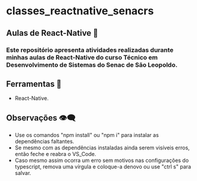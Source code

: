 # classes_reactnative_senacrs

## Aulas de React-Native 🧪
### Este repositório apresenta atividades realizadas durante minhas aulas de React-Native do curso Técnico em Desenvolvimento de Sistemas do Senac de São Leopoldo.

## Ferramentas 🧱
* React-Native.

## Observações 👁‍🗨
* Use os comandos "npm install" ou "npm i" para instalar as dependências faltantes.
* Se mesmo com as dependências instaladas ainda serem visíveis erros, então feche e reabra o VS_Code.
* Caso mesmo assim ocorra um erro sem motivos nas configurações do typescript, remova uma vírgula e coloque-a denovo ou use "ctrl s" para salvar.

